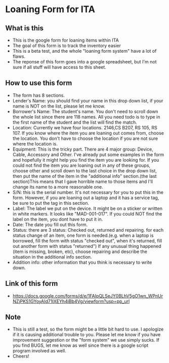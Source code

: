 # Loaning Form for ITA
## What is this
- This is the google form for loaning items within ITA
- The goal of this form is to track the inventory easier
- This is a beta test, and the whole "loaning form system" have a lot of flaws.
- The reponse of this form goes into a google spreadsheet, but I'm not sure if all stuff will have access to this sheet.
## How to use this form
- The form has 8 sections.
- Lender's Name: you should find your name in this drop down list, if your name is NOT on the list, please let me know.
- Borrower's Name: The student's name. You don't need to scroll down the whole list since there are 118 names. All you need todo is to type in the first name of the student and the list will find the match.
- Location: Currently we have four locations. 2146,CS B207, RS 105, RS 107. If you know where the item you are loaning out comes from, choose the location. You don't have to choose the location if you are not sure where the location is.
- Equipment: This is the tricky part. There are 4 major group: Device, Cable, Accessory and Other. I've already put some examples in the form and hopefully it might help you find the item you are looking for. If you could not find the item you are loaning out in any of these groups, choose other and scroll down to the last choice in the drop down list, then put the name of the item in the "additional info" section.(the last section)This means that I gave horrible name to those items and I'll change its name to a more reasonable one.
- S/N: this is the serial number. It's not necessary for you to put this in the form. However, if you are loaning out a laptop and it has a service tag, be sure to put the tag in this section.
- Label: The label we put on the device. It might be on a sticker or written in white markers. It looks like "MAD-001-017". If you could NOT find the label on the item, you dont have to put it in.
- Date: The date you fill out this form.
- Status: there are 3 status: Checked out, returned and repairing. for each status change of an item, one form is needed.(e.g. when a laptop is borrowed, fill the form with status "checked out", when it's returned, fill out another form with status "returned") If any unusual thing happened (item is missing, broken, etc), choose repairing and describe the situation in the additional info section.
- Addition info: other information that you think is necessary to write down.
## Link of this form
- https://docs.google.com/forms/d/e/1FAIpQLSeJY0BLhV5gO1wn_WPnUrNZjPKS1GYoyAId71IXEYh4iBb4Vg/viewform?usp=pp_url
## Note
- This is still a test, so the form might be a little bit hard to use. I apologize if it is causing additional trouble to you. Please let me know if you have improvement suggestion or the "form system" we use simply sucks. If you find BUGS, let me know as well since there is a google script program involved as well.
- Cheers!
